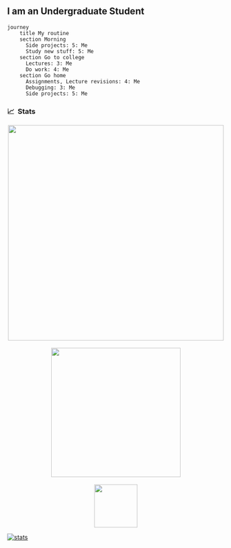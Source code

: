 <!--
Here are some ideas to get you started:

- 🔭 I’m currently working on ...
- 🌱 I’m currently learning ...
- 👯 I’m looking to collaborate on ...
- 🤔 I’m looking for help with ...
- 💬 Ask me about ...
- 📫 How to reach me: ...
- 😄 Pronouns: ...
- ⚡ Fun fact: ...
-->


##   I am an Undergraduate Student
```mermaid
journey
    title My routine
    section Morning
      Side projects: 5: Me
      Study new stuff: 5: Me
    section Go to college
      Lectures: 3: Me
      Do work: 4: Me
    section Go home
      Assignments, Lecture revisions: 4: Me
      Debugging: 3: Me
      Side projects: 5: Me
```

### 📈 &nbsp;Stats
<p align="center">

<img width="500em" src="https://streak-stats.demolab.com?user=hwaseem04&theme=github-green-purple">

<br>
<br>

<img width="300em" src="https://github-readme-stats.vercel.app/api/top-langs/?username=hwaseem04&layout=compact&theme=radical">

<br>
<br>
<img width="100em" src="https://komarev.com/ghpvc/?username=hwaseem04&color=green&style=flat-square">

</p>


[![stats](https://github-readme-stats.vercel.app/api/wakatime?username=hwaseem04)](https://github.com/anuraghazra/github-readme-stats)